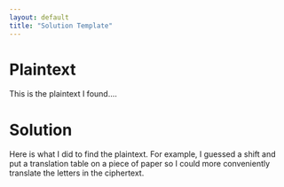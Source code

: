```yaml
---
layout: default
title: "Solution Template"
---
```


# Plaintext

This is the plaintext I found....

# Solution

Here is what I did to find the plaintext. For example, I guessed a
shift and put a translation table on a piece of paper so I could more
conveniently translate the letters in the ciphertext.
